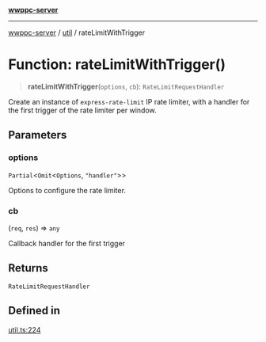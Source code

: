 [**wwppc-server**](../../README.md)

***

[wwppc-server](../../modules.md) / [util](../README.md) / rateLimitWithTrigger

# Function: rateLimitWithTrigger()

> **rateLimitWithTrigger**(`options`, `cb`): `RateLimitRequestHandler`

Create an instance of `express-rate-limit` IP rate limiter, with a handler
for the first trigger of the rate limiter per window.

## Parameters

### options

`Partial`\<`Omit`\<`Options`, `"handler"`\>\>

Options to configure the rate limiter.

### cb

(`req`, `res`) => `any`

Callback handler for the first trigger

## Returns

`RateLimitRequestHandler`

## Defined in

[util.ts:224](https://github.com/WWPPC/WWPPC-server/blob/2a0f62ef9a8d6c45bd23ae8a1bcfb9cead6c0088/src/util.ts#L224)
